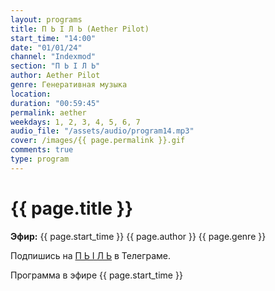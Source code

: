 ```yaml
---
layout: programs
title: П Ь I Л Ь (Aether Pilot)
start_time: "14:00"
date: "01/01/24"
channel: "Indexmod"
section: "П Ь I Л Ь"
author: Aether Pilot
genre: Генеративная музыка
location:
duration: "00:59:45"
permalink: aether
weekdays: 1, 2, 3, 4, 5, 6, 7
audio_file: "/assets/audio/program14.mp3"
cover: /images/{{ page.permalink }}.gif
comments: true
type: program
---
```


# {{ page.title }}

**Эфир:** {{ page.start_time }} {{ page.author }}  {{ page.genre }}


Подпишись на [П Ь I Л Ь](https://t.me/+N6k8ebuo5HswNmY0) в Телеграме.

Программа в эфире {{ page.start_time }}

<p><audio id="audio-player">
  <source src="{{ page.audio_file }}" type="audio/mpeg">
  Ваш браузер не поддерживает воспроизведение аудио.
</audio></p>
